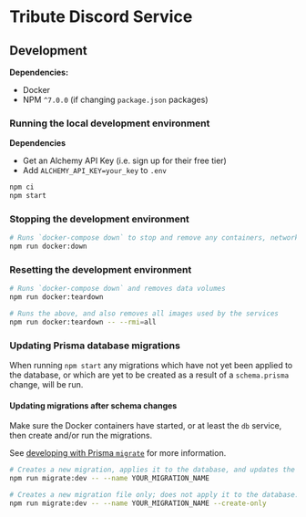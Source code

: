 # Tribute Discord Service

## Development

**Dependencies:**

- Docker
- NPM `^7.0.0` (if changing `package.json` packages)

### Running the local development environment

**Dependencies**

- Get an Alchemy API Key (i.e. sign up for their free tier)
- Add `ALCHEMY_API_KEY=your_key` to `.env`

```sh
npm ci
npm start
```

### Stopping the development environment

```sh
# Runs `docker-compose down` to stop and remove any containers, networks
npm run docker:down
```

### Resetting the development environment

```sh
# Runs `docker-compose down` and removes data volumes
npm run docker:teardown

# Runs the above, and also removes all images used by the services
npm run docker:teardown -- --rmi=all
```

### Updating Prisma database migrations

When running `npm start` any migrations which have not yet been applied to the database, or which are yet to be created as a result of a `schema.prisma` change, will be run.

#### Updating migrations after schema changes

Make sure the Docker containers have started, or at least the `db` service, then create and/or run the migrations.

See [developing with Prisma `migrate`](https://www.prisma.io/docs/guides/database/developing-with-prisma-migrate) for more information.

```sh
# Creates a new migration, applies it to the database, and updates the generated Prisma Client
npm run migrate:dev -- --name YOUR_MIGRATION_NAME

# Creates a new migration file only; does not apply it to the database.
npm run migrate:dev -- --name YOUR_MIGRATION_NAME --create-only
```
